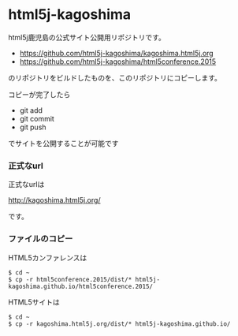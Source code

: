 # html5j-kagoshima

html5j鹿児島の公式サイト公開用リポジトリです。

* https://github.com/html5j-kagoshima/kagoshima.html5j.org
* https://github.com/html5j-kagoshima/html5conference.2015

のリポジトリをビルドしたものを、このリポジトリにコピーします。

コピーが完了したら

* git add
* git commit
* git push

でサイトを公開することが可能です

### 正式なurl

正式なurlは

http://kagoshima.html5j.org/

です。

### ファイルのコピー

HTML5カンファレンスは

```
$ cd ~
$ cp -r html5conference.2015/dist/* html5j-kagoshima.github.io/html5conference.2015/
```

HTML5サイトは

```
$ cd ~
$ cp -r kagoshima.html5j.org/dist/* html5j-kagoshima.github.io/
```

